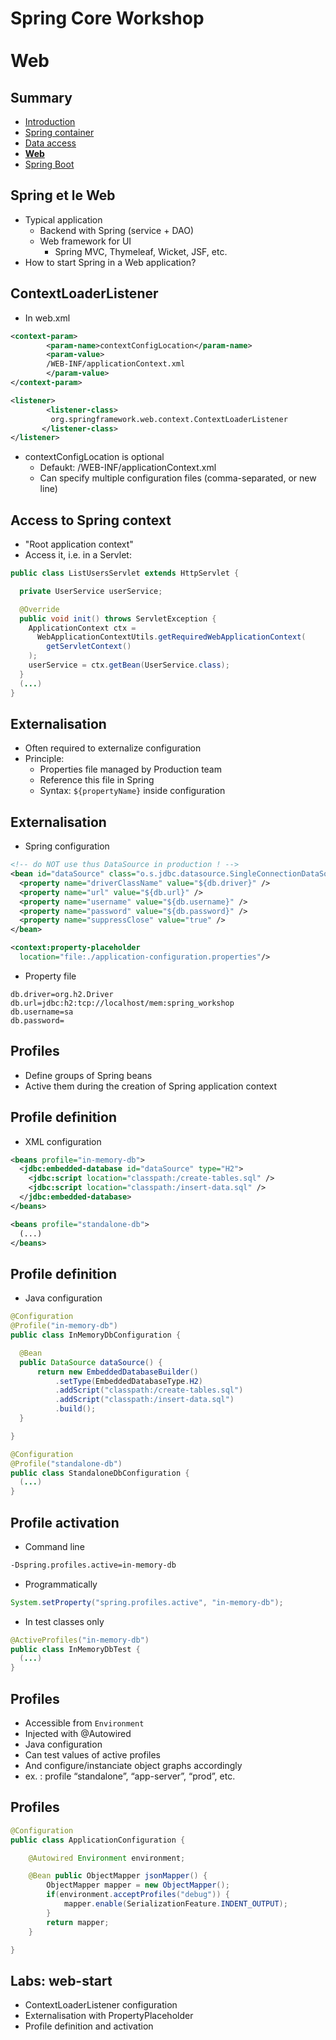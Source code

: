 # Spring Core Workshop<br><br><i class="fa fa-globe" aria-hidden="true"></i>Web
<!-- .slide: class="page-title" -->



## Summary

<!-- .slide: class="toc" -->

*   [Introduction](#/1)
*   [Spring container](#/2)
*   [Data access](#/3)
*   **[Web](#/4)**
*   [Spring Boot](#/5)



## Spring et le Web

*   Typical application
    *   Backend with Spring (service + DAO)
    *   Web framework for UI
        *   Spring MVC, Thymeleaf, Wicket, JSF, etc.
*   How to start Spring in a Web application?



## ContextLoaderListener

*   In web.xml

```xml
<context-param>
    	<param-name>contextConfigLocation</param-name>
    	<param-value>
    	/WEB-INF/applicationContext.xml
    	</param-value>
</context-param>

<listener>
    	<listener-class>
         org.springframework.web.context.ContextLoaderListener
       </listener-class>
</listener>
```

*   contextConfigLocation is optional
    *   Defaukt: /WEB-INF/applicationContext.xml
    *   Can specify multiple configuration files (comma-separated, or new line)



## Access to Spring context

*   "Root application context"
*   Access it, i.e. in a Servlet:

```java
public class ListUsersServlet extends HttpServlet {

  private UserService userService;

  @Override
  public void init() throws ServletException {
    ApplicationContext ctx =
      WebApplicationContextUtils.getRequiredWebApplicationContext(
        getServletContext()
    );
    userService = ctx.getBean(UserService.class);
  }
  (...)
}
```



## Externalisation

*   Often required to externalize configuration
*   Principle:
    *   Properties file managed by Production team
    *   Reference this file in Spring
    *   Syntax: `${propertyName}` inside configuration



## Externalisation

*   Spring configuration

```xml
<!-- do NOT use thus DataSource in production ! -->
<bean id="dataSource" class="o.s.jdbc.datasource.SingleConnectionDataSource">
  <property name="driverClassName" value="${db.driver}" />
  <property name="url" value="${db.url}" />
  <property name="username" value="${db.username}" />
  <property name="password" value="${db.password}" />
  <property name="suppressClose" value="true" />
</bean>

<context:property-placeholder
  location="file:./application-configuration.properties"/>

```

*   Property file

```
db.driver=org.h2.Driver
db.url=jdbc:h2:tcp://localhost/mem:spring_workshop
db.username=sa
db.password=

```



## Profiles

*   Define groups of Spring beans
*   Active them during the creation of Spring application context



## Profile definition

*   XML configuration

```xml
<beans profile="in-memory-db">
  <jdbc:embedded-database id="dataSource" type="H2">
    <jdbc:script location="classpath:/create-tables.sql" />
    <jdbc:script location="classpath:/insert-data.sql" />
  </jdbc:embedded-database>
</beans>

<beans profile="standalone-db">
  (...)
</beans>
```



## Profile definition

*   Java configuration

```java
@Configuration
@Profile("in-memory-db")
public class InMemoryDbConfiguration {

  @Bean
  public DataSource dataSource() {
      return new EmbeddedDatabaseBuilder()
          .setType(EmbeddedDatabaseType.H2)
          .addScript("classpath:/create-tables.sql")
          .addScript("classpath:/insert-data.sql")
          .build();
  }

}

@Configuration
@Profile("standalone-db")
public class StandaloneDbConfiguration {
  (...)
}
```



## Profile activation

*   Command line
```bash
-Dspring.profiles.active=in-memory-db
```

*   Programmatically
```java
System.setProperty("spring.profiles.active", "in-memory-db");
```

*   In test classes only
```java
@ActiveProfiles("in-memory-db")
public class InMemoryDbTest {
  (...)
}
```



## Profiles

*   Accessible from `Environment`
  *   Injected with @Autowired
*   Java configuration
  *   Can test values of active profiles
  *   And configure/instanciate object graphs accordingly
  *   ex. : profile “standalone”, “app-server”, “prod”, etc.



## Profiles

```java
@Configuration
public class ApplicationConfiguration {

	@Autowired Environment environment;

	@Bean public ObjectMapper jsonMapper() {
		ObjectMapper mapper = new ObjectMapper();
		if(environment.acceptProfiles("debug")) {
			mapper.enable(SerializationFeature.INDENT_OUTPUT);
		}
		return mapper;
	}

}
```



<!-- .slide: class="page-questions" -->



## <i class="fa fa-pencil-square-o" aria-hidden="true"></i> Labs: web-start

*   ContextLoaderListener configuration
*   Externalisation with PropertyPlaceholder
*   Profile definition and activation
